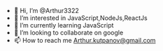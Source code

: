 - 👋 Hi, I’m @Arthur3322
- 👀 I’m interested in JavaScript,NodeJs,ReactJs
- 🌱 I’m currently learning JavaScript
- 💞️ I’m looking to collaborate on google
- 📫 How to reach me Arthur.kutpanov@gmail.com

<!---
Arthur3322/Arthur3322 is a ✨ special ✨ repository because its `README.md` (this file) appears on your GitHub profile.
You can click the Preview link to take a look at your changes.
--->
